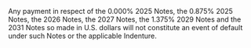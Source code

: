 Any payment in respect of the 0.000% 2025 Notes, the 0.875% 2025 Notes, the 2026 Notes, the 2027 Notes, the
1.375% 2029 Notes and the 2031 Notes so made in U.S. dollars will not constitute an event of default under such
Notes or the applicable Indenture.